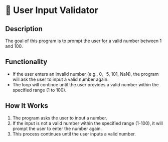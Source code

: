 # 📌 User Input Validator

## Description
The goal of this program is to prompt the user for a valid number between 1 and 100. 

## Functionality
- If the user enters an invalid number (e.g., 0, -5, 101, NaN), the program will ask the user to input a valid number again.
- The loop will continue until the user provides a valid number within the specified range (1 to 100).

## How It Works
1. The program asks the user to input a number.
2. If the input is not a valid number within the specified range (1-100), it will prompt the user to enter the number again.
3. This process continues until the user inputs a valid number.
